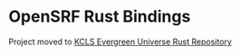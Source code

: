 # OpenSRF Rust Bindings

Project moved to [KCLS Evergreen Universe Rust Repository](https://github.com/kcls/evergreen-universe-rs)
